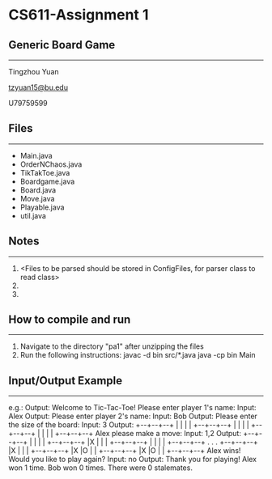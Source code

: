 # CS611-Assignment 1

## Generic Board Game
---------------------------------------------------------------------------
Tingzhou Yuan

tzyuan15@bu.edu

U79759599

## Files
---------------------------------------------------------------------------

- Main.java
- OrderNChaos.java
- TikTakToe.java
- Boardgame.java
- Board.java
- Move.java
- Playable.java
- util.java

## Notes
---------------------------------------------------------------------------

1. <Files to be parsed should be stored in ConfigFiles, for parser class to read class>
2. <Bonus Done>
3. <Notes to grader>

## How to compile and run
---------------------------------------------------------------------------

1. Navigate to the directory "pa1" after unzipping the files
2. Run the following instructions:
   <Example below>
   javac -d bin src/*.java java -cp bin Main

## Input/Output Example
---------------------------------------------------------------------------
<Place here an example of how the program runs. Include both its outputs and correctly formatted inputs. Please clearly
mark the inputs.>
e.g.:
Output:
Welcome to Tic-Tac-Toe!
Please enter player 1's name:
Input: Alex Output:
Please enter player 2's name:
Input: Bob Output:
Please enter the size of the board:
Input: 3 Output:
+--+--+--+ | | | | +--+--+--+ | | | | +--+--+--+ | | | | +--+--+--+ Alex please make a move:
Input: 1,2 Output:
+--+--+--+ | | | | +--+--+--+ |X | | | +--+--+--+ | | | | +--+--+--+ . . . +--+--+--+ |X | | | +--+--+--+ |X |O | |
+--+--+--+ |X |O | | +--+--+--+ Alex wins! Would you like to play again? Input: no Output:
Thank you for playing!
Alex won 1 time. Bob won 0 times. There were 0 stalemates.